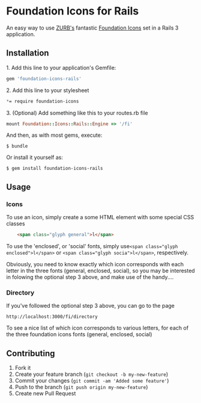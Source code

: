 # Foundation Icons for Rails

An easy way to use [ZURB's](http://zurb.com) fantastic [Foundation Icons](http://www.zurb.com/playground/foundation-icons) set in a Rails 3 application.

## Installation

1\. Add this line to your application's Gemfile:

```ruby
gem 'foundation-icons-rails'
```

2\. Add this line to your stylesheet

```css
*= require foundation-icons
```

3\. (Optional) Add something like this to your routes.rb file

```ruby
mount Foundation::Icons::Rails::Engine => '/fi'
```


And then, as with most gems, execute:

    $ bundle

Or install it yourself as:

    $ gem install foundation-icons-rails
    


## Usage

### Icons
To use an icon, simply create a some HTML element with some special CSS classes

```html
    <span class="glyph general">l</span>
```

To use the 'enclosed', or 'social' fonts, simply use```<span class="glyph enclosed">l</span>``` or ```<span class="glyph socia">l</span>```, respectively.

Obviously, you need to know exactly which icon corresponds with each letter in the three fonts (general, enclosed, social), so you may be interested in folowing the optional step 3 above, and make use of the handy....

### Directory
If you've followed the optional step 3 above, you can go to the page

    http://localhost:3000/fi/directory

To see a nice list of which icon corresponds to various letters, for each of the three foundation icons fonts (general, enclosed, social)



## Contributing

1. Fork it
2. Create your feature branch (`git checkout -b my-new-feature`)
3. Commit your changes (`git commit -am 'Added some feature'`)
4. Push to the branch (`git push origin my-new-feature`)
5. Create new Pull Request
